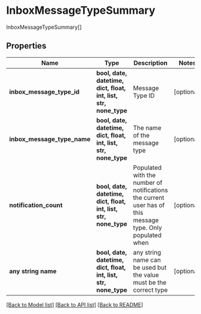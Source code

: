 # InboxMessageTypeSummary

InboxMessageTypeSummary[]

## Properties
Name | Type | Description | Notes
------------ | ------------- | ------------- | -------------
**inbox_message_type_id** | **bool, date, datetime, dict, float, int, list, str, none_type** | Message Type ID | [optional] 
**inbox_message_type_name** | **bool, date, datetime, dict, float, int, list, str, none_type** | The name of the message type | [optional] 
**notification_count** | **bool, date, datetime, dict, float, int, list, str, none_type** | Populated with the number of notifications the current user has of this message type.  Only populated when  | [optional] 
**any string name** | **bool, date, datetime, dict, float, int, list, str, none_type** | any string name can be used but the value must be the correct type | [optional]

[[Back to Model list]](../README.md#documentation-for-models) [[Back to API list]](../README.md#documentation-for-api-endpoints) [[Back to README]](../README.md)


